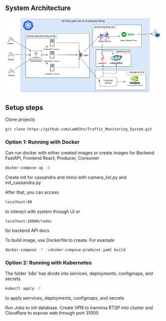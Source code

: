 ## System Architecture
![System Architecture](assets/kien-truc-tong-quan.png)

## Setup steps
Clone projects
```bash
git clone https://github.com/Lam03tn/Traffic_Monitoring_System.git
```
### Option 1: Running with Docker

Can run docker with either created images or create images for Backend FastAPI, Frontend React, Producer, Consumer
```bash
docker-compose up -d
```

Create init for cassandra and minio with camera_list.py and init_cassandra.py

After that, you can access
```bash
localhost:80
```
to interact with system through UI or
```
localhost:28000/redoc
```
for backend API docs

To build image, use Dockerfile to create. For example
```bash
docker-compose -f .\docker-compose-producer.yaml build 
```

### Option 2: Running with Kubernetes
The folder 'k8s' has divide into services, deployments, configmaps, and secrets. 
```bash
kubectl apply -f
```
to apply serrvices, deployments, configmaps, and secrets

Run Jobs to init database. Create VPN to tranmiss RTSP into cluster and Cloudflare to expose web through port 31000
